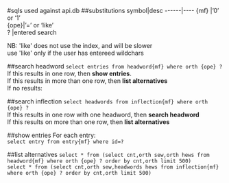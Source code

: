 #sqls used against api.db
##substitutions
symbol|desc
------|----
{mf} |’0’ or ‘1’  
{ope}|’=’ or ‘like’  
?    |entered search  

NB: 'like' does not use the index, and will be slower  
use 'like' only if the user has entereed wildchars  

##search headword
```select entries from headword{mf} where orth {ope} ?```  
If this results in one row, then **show entries**.  
If this results in more than one row, then **list alternatives**  
If no results:

##search inflection
```select headwords from inflection{mf} where orth {ope} ?```  
If this results in one row with one headword, then **search headword**  
If this results on more than one row, then **list alternatives**  

##show entries
For each entry:  
```select entry from entry{mf} where id=?```

##list alternatives
```select * from (select cnt,orth sew,orth hews from headword{mf} where orth {ope} ? order by cnt,orth limit 500)```  
```select * from (select cnt,orth sew,headwords hews from inflection{mf} where orth {ope} ? order by cnt,orth limit 500)```


